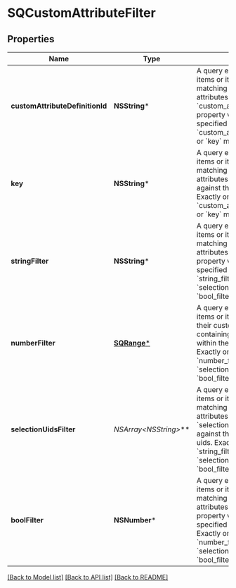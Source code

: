 # SQCustomAttributeFilter

## Properties
Name | Type | Description | Notes
------------ | ------------- | ------------- | -------------
**customAttributeDefinitionId** | **NSString*** | A query expression to filter items or item variations by matching their custom attributes&#39; &#x60;custom_attribute_definition_id&#x60; property value against the the specified id. Exactly one of &#x60;custom_attribute_definition_id&#x60; or &#x60;key&#x60; must be specified. | [optional] 
**key** | **NSString*** | A query expression to filter items or item variations by matching their custom attributes&#39; &#x60;key&#x60; property value against the specified key. Exactly one of &#x60;custom_attribute_definition_id&#x60; or &#x60;key&#x60; must be specified. | [optional] 
**stringFilter** | **NSString*** | A query expression to filter items or item variations by matching their custom attributes&#39; &#x60;string_value&#x60;  property value against the specified text. Exactly one of &#x60;string_filter&#x60;, &#x60;number_filter&#x60;, &#x60;selection_uids_filter&#x60;, or &#x60;bool_filter&#x60; must be specified. | [optional] 
**numberFilter** | [**SQRange***](SQRange.md) | A query expression to filter items or item variations with their custom attributes containing a number value within the specified range. Exactly one of &#x60;string_filter&#x60;, &#x60;number_filter&#x60;, &#x60;selection_uids_filter&#x60;, or &#x60;bool_filter&#x60; must be specified. | [optional] 
**selectionUidsFilter** | **NSArray&lt;NSString*&gt;*** | A query expression to filter items or item variations by matching  their custom attributes&#39; &#x60;selection_uid_values&#x60; values against the specified selection uids. Exactly one of &#x60;string_filter&#x60;, &#x60;number_filter&#x60;, &#x60;selection_uids_filter&#x60;, or &#x60;bool_filter&#x60; must be specified. | [optional] 
**boolFilter** | **NSNumber*** | A query expression to filter items or item variations by matching their custom attributes&#39; &#x60;boolean_value&#x60; property values against the specified Boolean expression. Exactly one of &#x60;string_filter&#x60;, &#x60;number_filter&#x60;, &#x60;selection_uids_filter&#x60;, or &#x60;bool_filter&#x60; must be specified. | [optional] 

[[Back to Model list]](../README.md#documentation-for-models) [[Back to API list]](../README.md#documentation-for-api-endpoints) [[Back to README]](../README.md)



